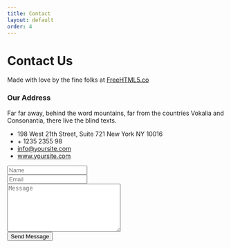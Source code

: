 ```yaml
---
title: Contact
layout: default
order: 4
---
```


<div class="fh5co-parallax" style="background-image: url(images/home-image-3.jpg);" data-stellar-background-ratio="0.5">
			<div class="overlay"></div>
			<div class="container">
				<div class="row">
					<div class="col-md-8 col-md-offset-2 col-sm-12 col-sm-offset-0 col-xs-12 col-xs-offset-0 text-center fh5co-table">
						<div class="fh5co-intro fh5co-table-cell animate-box">
							<h1 class="text-center">Contact Us</h1>
							<p>Made with love by the fine folks at <a href="http://freehtml5.co">FreeHTML5.co</a></p>
						</div>
					</div>
				</div>
			</div>
		</div><!-- end: fh5co-parallax -->
		<!-- end:fh5co-hero -->
		<div id="fh5co-contact">
			<div class="container">
				<form action="#">
					<div class="row">
						<div class="col-md-6 animate-box">
							<h3 class="section-title">Our Address</h3>
							<p>Far far away, behind the word mountains, far from the countries Vokalia and Consonantia, there live the blind texts.</p>
							<ul class="contact-info">
								<li><i class="icon-location-pin"></i>198 West 21th Street, Suite 721 New York NY 10016</li>
								<li><i class="icon-phone2"></i>+ 1235 2355 98</li>
								<li><i class="icon-mail"></i><a href="#">info@yoursite.com</a></li>
								<li><i class="icon-globe2"></i><a href="#">www.yoursite.com</a></li>
							</ul>
						</div>
						<div class="col-md-6 animate-box">
							<div class="row">
								<div class="col-md-6">
									<div class="form-group">
										<input type="text" class="form-control" placeholder="Name">
									</div>
								</div>
								<div class="col-md-6">
									<div class="form-group">
										<input type="text" class="form-control" placeholder="Email">
									</div>
								</div>
								<div class="col-md-12">
									<div class="form-group">
										<textarea name="" class="form-control" id="" cols="30" rows="7" placeholder="Message"></textarea>
									</div>
								</div>
								<div class="col-md-12">
									<div class="form-group">
										<input type="submit" value="Send Message" class="btn btn-primary">
									</div>
								</div>
							</div>
						</div>
					</div>
				</form>
			</div>
		</div>
		<!-- END fh5co-contact -->
		<div id="map" class="fh5co-map"></div>
		<!-- END map -->